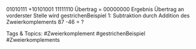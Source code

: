 01010111
+10101001
11111110 Übertrag
= 00000000 Ergebnis Übertrag an vorderster Stelle wird gestrichenBeispiel 1: Subtraktion durch Addition des Zweierkomplements
87 -46 = ?

   Tags & Topics:
   #Zweierkomplement
   #gestrichenBeispiel
   #Zweierkomplements